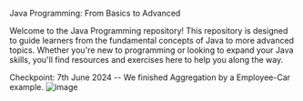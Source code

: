 Java Programming: From Basics to Advanced

Welcome to the Java Programming repository! This repository is designed to guide learners from the fundamental concepts of Java to more advanced topics. Whether you're new to programming or looking to expand your Java skills, you'll find resources and exercises here to help you along the way.

Checkpoint: 7th June 2024 -- We finished Aggregation by a Employee-Car example.
![image](https://github.com/sagarniroula112/Advanced-Java-2024/assets/45513738/8b4fc324-378e-45ab-b2b7-447509321958)
